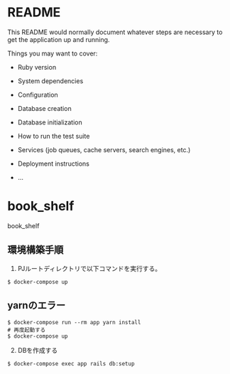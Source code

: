 # README

This README would normally document whatever steps are necessary to get the
application up and running.

Things you may want to cover:

* Ruby version

* System dependencies

* Configuration

* Database creation

* Database initialization

* How to run the test suite

* Services (job queues, cache servers, search engines, etc.)

* Deployment instructions

* ...
# book_shelf
book_shelf

## 環境構築手順
1. PJルートディレクトリで以下コマンドを実行する。
```
$ docker-compose up
```

## yarnのエラー
```
$ docker-compose run --rm app yarn install
# 再度起動する
$ docker-compose up
```

2. DBを作成する
```
$ docker-compose exec app rails db:setup
```
